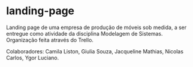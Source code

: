 # landing-page
Landing page de uma empresa de produção de móveis sob medida, a ser entregue como atividade da disciplina Modelagem de Sistemas. Organização feita através do Trello.

Colaboradores:
Camila Liston, 
Giulia Souza, 
Jacqueline Mathias, 
Nicolas Carlos, 
Ygor Luciano.
